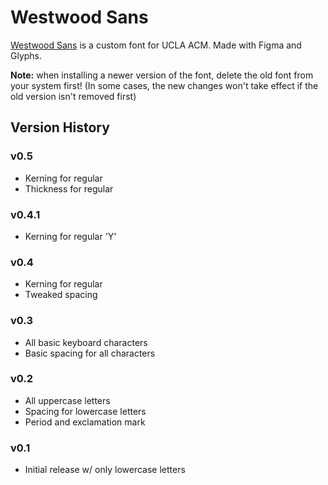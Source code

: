 # Westwood Sans
[Westwood Sans](https://westwoodsans.com) is a custom font for UCLA ACM. Made with Figma and Glyphs.



**Note:** when installing a newer version of the font, delete the old font from your system first! (In some cases, the new changes won't take effect if the old version isn't removed first)



## Version History

### v0.5

- Kerning for regular
- Thickness for regular

### v0.4.1

- Kerning for regular 'Y'

### v0.4

- Kerning for regular
- Tweaked spacing

### v0.3

- All basic keyboard characters
- Basic spacing for all characters

### v0.2

- All uppercase letters
- Spacing for lowercase letters
- Period and exclamation mark

### v0.1

- Initial release w/ only lowercase letters

